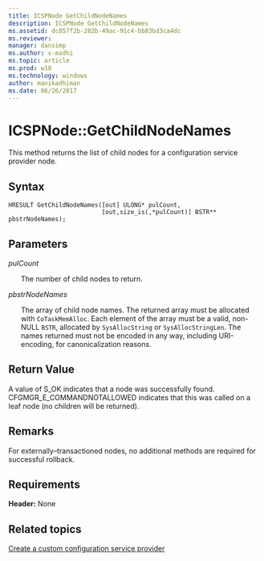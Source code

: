 ```yaml
---
title: ICSPNode GetChildNodeNames
description: ICSPNode GetChildNodeNames
ms.assetid: dc057f2b-282b-49ac-91c4-bb83bd3ca4dc
ms.reviewer: 
manager: dansimp
ms.author: v-madhi
ms.topic: article
ms.prod: w10
ms.technology: windows
author: manikadhiman
ms.date: 06/26/2017
---
```


# ICSPNode::GetChildNodeNames

This method returns the list of child nodes for a configuration service provider node.

## Syntax

``` syntax
HRESULT GetChildNodeNames([out] ULONG* pulCount,
                          [out,size_is(,*pulCount)] BSTR** pbstrNodeNames);
```

## Parameters

<a href="" id="pulcount"></a>*pulCount*
<p style="margin-left: 25px">The number of child nodes to return.</p>

<a href="" id="pbstrnodenames"></a>*pbstrNodeNames*
<p style="margin-left: 25px">The array of child node names. The returned array must be allocated with <code>CoTaskMemAlloc</code>. Each element of the array must be a valid, non-NULL <code>BSTR</code>, allocated by <code>SysAllocString</code> or <code>SysAllocStringLen</code>. The names returned must not be encoded in any way, including URI-encoding, for canonicalization reasons.</p>

## Return Value

A value of S\_OK indicates that a node was successfully found. CFGMGR\_E\_COMMANDNOTALLOWED indicates that this was called on a leaf node (no children will be returned).

## Remarks

For externally–transactioned nodes, no additional methods are required for successful rollback.

## Requirements

**Header:** None

## Related topics

[Create a custom configuration service provider](create-a-custom-configuration-service-provider.md)

 







